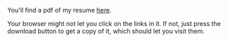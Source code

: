 You'll find a pdf of my resume [here](https://github.com/JeffreyBenjaminBrown/who-am-i/blob/master/resume%2C%20Jeff%20Brown.pdf).

Your browser might not let you click on the links in it. If not, just press the download button to get a copy of it, which should let you visit them.